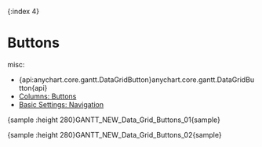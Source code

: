{:index 4}
# Buttons

misc:

* {api:anychart.core.gantt.DataGridButton}anychart.core.gantt.DataGridButton{api}
* [Columns: Buttons](Columns#buttons)
* [Basic Settings: Navigation](../Basic_Settings#navigation)


{sample :height 280}GANTT\_NEW\_Data\_Grid\_Buttons\_01{sample}

{sample :height 280}GANTT\_NEW\_Data\_Grid\_Buttons\_02{sample}